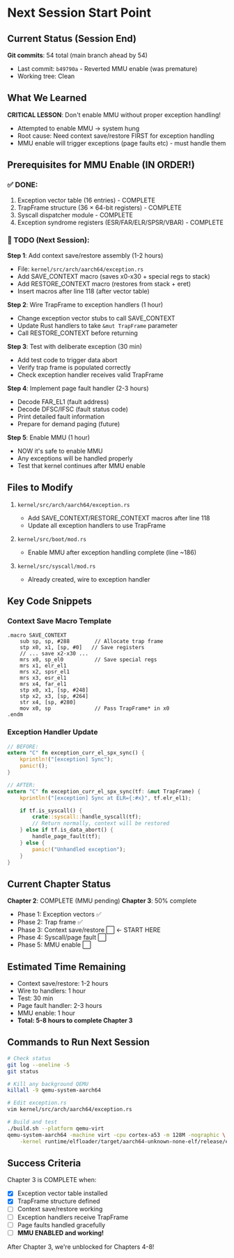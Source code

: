# Next Session Start Point

## Current Status (Session End)

**Git commits**: 54 total (main branch ahead by 54)
- Last commit: `b49790a` - Reverted MMU enable (was premature)
- Working tree: Clean

## What We Learned

**CRITICAL LESSON**: Don't enable MMU without proper exception handling!
- Attempted to enable MMU → system hung
- Root cause: Need context save/restore FIRST for exception handling
- MMU enable will trigger exceptions (page faults etc) - must handle them

## Prerequisites for MMU Enable (IN ORDER!)

### ✅ DONE:
1. Exception vector table (16 entries) - COMPLETE
2. TrapFrame structure (36 × 64-bit registers) - COMPLETE
3. Syscall dispatcher module - COMPLETE
4. Exception syndrome registers (ESR/FAR/ELR/SPSR/VBAR) - COMPLETE

### 🚧 TODO (Next Session):

**Step 1**: Add context save/restore assembly (1-2 hours)
- File: `kernel/src/arch/aarch64/exception.rs`
- Add SAVE_CONTEXT macro (saves x0-x30 + special regs to stack)
- Add RESTORE_CONTEXT macro (restores from stack + eret)
- Insert macros after line 118 (after vector table)

**Step 2**: Wire TrapFrame to exception handlers (1 hour)
- Change exception vector stubs to call SAVE_CONTEXT
- Update Rust handlers to take `&mut TrapFrame` parameter
- Call RESTORE_CONTEXT before returning

**Step 3**: Test with deliberate exception (30 min)
- Add test code to trigger data abort
- Verify trap frame is populated correctly
- Check exception handler receives valid TrapFrame

**Step 4**: Implement page fault handler (2-3 hours)
- Decode FAR_EL1 (fault address)
- Decode DFSC/IFSC (fault status code)
- Print detailed fault information
- Prepare for demand paging (future)

**Step 5**: Enable MMU (1 hour)
- NOW it's safe to enable MMU
- Any exceptions will be handled properly
- Test that kernel continues after MMU enable

## Files to Modify

1. `kernel/src/arch/aarch64/exception.rs`
   - Add SAVE_CONTEXT/RESTORE_CONTEXT macros after line 118
   - Update all exception handlers to use TrapFrame

2. `kernel/src/boot/mod.rs`
   - Enable MMU after exception handling complete (line ~186)

3. `kernel/src/syscall/mod.rs`
   - Already created, wire to exception handler

## Key Code Snippets

### Context Save Macro Template
```assembly
.macro SAVE_CONTEXT
    sub sp, sp, #288        // Allocate trap frame
    stp x0, x1, [sp, #0]   // Save registers
    // ... save x2-x30 ...
    mrs x0, sp_el0          // Save special regs
    mrs x1, elr_el1
    mrs x2, spsr_el1
    mrs x3, esr_el1
    mrs x4, far_el1
    stp x0, x1, [sp, #248]
    stp x2, x3, [sp, #264]
    str x4, [sp, #280]
    mov x0, sp              // Pass TrapFrame* in x0
.endm
```

### Exception Handler Update
```rust
// BEFORE:
extern "C" fn exception_curr_el_spx_sync() {
    kprintln!("[exception] Sync");
    panic!();
}

// AFTER:
extern "C" fn exception_curr_el_spx_sync(tf: &mut TrapFrame) {
    kprintln!("[exception] Sync at ELR={:#x}", tf.elr_el1);

    if tf.is_syscall() {
        crate::syscall::handle_syscall(tf);
        // Return normally, context will be restored
    } else if tf.is_data_abort() {
        handle_page_fault(tf);
    } else {
        panic!("Unhandled exception");
    }
}
```

## Current Chapter Status

**Chapter 2**: COMPLETE (MMU pending)
**Chapter 3**: 50% complete
  - Phase 1: Exception vectors ✅
  - Phase 2: Trap frame ✅
  - Phase 3: Context save/restore ⬜ ← START HERE
  - Phase 4: Syscall/page fault ⬜
  - Phase 5: MMU enable ⬜

## Estimated Time Remaining

- Context save/restore: 1-2 hours
- Wire to handlers: 1 hour
- Test: 30 min
- Page fault handler: 2-3 hours
- MMU enable: 1 hour
- **Total: 5-8 hours to complete Chapter 3**

## Commands to Run Next Session

```bash
# Check status
git log --oneline -5
git status

# Kill any background QEMU
killall -9 qemu-system-aarch64

# Edit exception.rs
vim kernel/src/arch/aarch64/exception.rs

# Build and test
./build.sh --platform qemu-virt
qemu-system-aarch64 -machine virt -cpu cortex-a53 -m 128M -nographic \
    -kernel runtime/elfloader/target/aarch64-unknown-none-elf/release/elfloader
```

## Success Criteria

Chapter 3 is COMPLETE when:
- [x] Exception vector table installed
- [x] TrapFrame structure defined
- [ ] Context save/restore working
- [ ] Exception handlers receive TrapFrame
- [ ] Page faults handled gracefully
- [ ] **MMU ENABLED and working!**

After Chapter 3, we're unblocked for Chapters 4-8!
